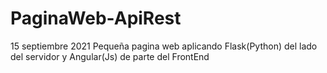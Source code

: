# PaginaWeb-ApiRest


15 septiembre 2021
    Pequeña pagina web aplicando Flask(Python) del lado del servidor y Angular(Js) de parte del FrontEnd